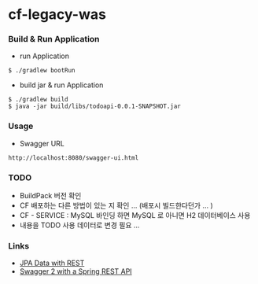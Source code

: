 # cf-legacy-was

### Build & Run Application

* run Application 
```
$ ./gradlew bootRun
```

* build jar & run Application 
```
$ ./gradlew build
$ java -jar build/libs/todoapi-0.0.1-SNAPSHOT.jar
```

### Usage

* Swagger URL 
```
http://localhost:8080/swagger-ui.html
```

### TODO

* BuildPack 버전 확인 
* CF 배포하는 다른 방법이 있는 지 확인 ... (배포시 빌드한다던가 ... )
* CF - SERVICE : MySQL 바인딩 하면 MySQL 로 아니면 H2 데이터베이스 사용 
* 내용을 TODO 사용 데이터로 변경 필요 ...

### Links

* [JPA Data with REST](https://spring.io/guides/gs/accessing-data-rest/)
* [Swagger 2 with a Spring REST API](https://www.baeldung.com/swagger-2-documentation-for-spring-rest-api)